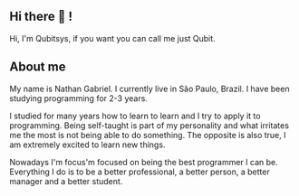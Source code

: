 ## Hi there 👋 !

Hi, I'm Qubitsys, if you want you can call me just Qubit.


## About me 

My name is Nathan Gabriel. I currently live in São Paulo, Brazil. I have been studying programming for 2-3 years. 

I studied for many years how to learn to learn and I try to apply it to programming.
Being self-taught is part of my personality and what irritates me the most is not being able to do something. The opposite is also true, I am extremely excited to learn new things.

Nowadays I'm focus'm focused on being the best programmer I can be. Everything I do is to be a better professional, a better person, a better manager and a better student.
